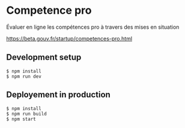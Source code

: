 # Competence pro

Évaluer en ligne les compétences pro à travers des mises en situation

https://beta.gouv.fr/startup/competences-pro.html

## Development setup

```
$ npm install
$ npm run dev
```

## Deployement in production

```
$ npm install
$ npm run build
$ npm start
```

